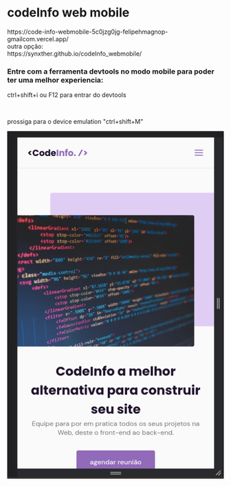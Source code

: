 # codeInfo web mobile
<div>
    <span target="_blank">
        https://code-info-webmobile-5c0jzg0jg-felipehmagnop-gmailcom.vercel.app/
    </span>
    <br>
    <span>outra opção:</span>
    <br>
    <span>
        https://synxther.github.io/codeInfo_webmobile/
    </span>
 <h3>Entre com a ferramenta devtools no modo mobile para poder ter uma melhor experiencia:</h3>

</div>
 <pr>ctrl+shift+i ou F12 para entrar do devtools</p>
 <br>
  <p>prossiga para o device emulation "ctrl+shift+M"</p>
 <img src="./readimages/1.png">


